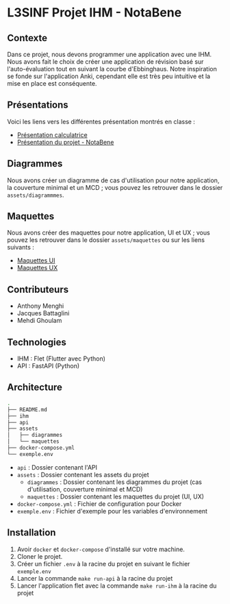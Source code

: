 # L3SINF Projet IHM - NotaBene

## Contexte

Dans ce projet, nous devons programmer une application avec une IHM.
Nous avons fait le choix de créer une application de révision basé sur l'auto-évaluation tout en suivant la courbe d'Ebbinghaus.
Notre inspiration se fonde sur l'application Anki, cependant elle est très peu intuitive et la mise en place est conséquente.

## Présentations

Voici les liens vers les différentes présentation montrés en classe :

- [Présentation calculatrice](https://www.canva.com/design/DAF9VJuEL5o/R7Plr9m7-TJSe962BasVXQ/view?utm_content=DAF9VJuEL5o&utm_campaign=designshare&utm_medium=link&utm_source=editor)
- [Présentation du projet - NotaBene](https://www.canva.com/design/DAF82SGmcXM/_xUJKaav0MRmMIPLK7CH1w/view?utm_content=DAF82SGmcXM&utm_campaign=designshare&utm_medium=link&utm_source=editor)

## Diagrammes

Nous avons créer un diagramme de cas d'utilisation pour notre application, la couverture minimal et un MCD ; vous pouvez les retrouver dans le dossier `assets/diagrammmes`.

## Maquettes

Nous avons créer des maquettes pour notre application, UI et UX ; vous pouvez les retrouver dans le dossier `assets/maquettes` ou sur les liens suivants :

- [Maquettes UI](https://www.figma.com/file/5vhr2PmggYpFcI74pYPpqj/UI?type=design&node-id=0%3A1&mode=design&t=CisRsQdiZqw1XuOh-1)
- [Maquettes UX](https://www.figma.com/file/Rn32dijtvrqSgnkOxDwRJ1/UX?type=whiteboard&node-id=0%3A1&t=uRaHr8N8dL72zMmX-1)

## Contributeurs

- Anthony Menghi
- Jacques Battaglini
- Mehdi Ghoulam

## Technologies

- IHM : Flet (Flutter avec Python)
- API : FastAPI (Python)

## Architecture

```bash
.
├── README.md
├── ihm
├── api
├── assets
│   ├── diagrammes
│   └── maquettes
├── docker-compose.yml
└── exemple.env
```

- `api` : Dossier contenant l'API
- `assets` : Dossier contenant les assets du projet
  - `diagrammes` : Dossier contenant les diagrammes du projet (cas d'utilisation, couverture minimal et MCD)
  - `maquettes` : Dossier contenant les maquettes du projet (UI, UX)
- `docker-compose.yml` : Fichier de configuration pour Docker
- `exemple.env` : Fichier d'exemple pour les variables d'environnement

## Installation

1. Avoir `docker` et `docker-compose` d'installé sur votre machine.
2. Cloner le projet.
3. Créer un fichier `.env` à la racine du projet en suivant le fichier `exemple.env`
4. Lancer la commande `make run-api` à la racine du projet
5. Lancer l'application flet avec la commande `make run-ihm` à la racine du projet